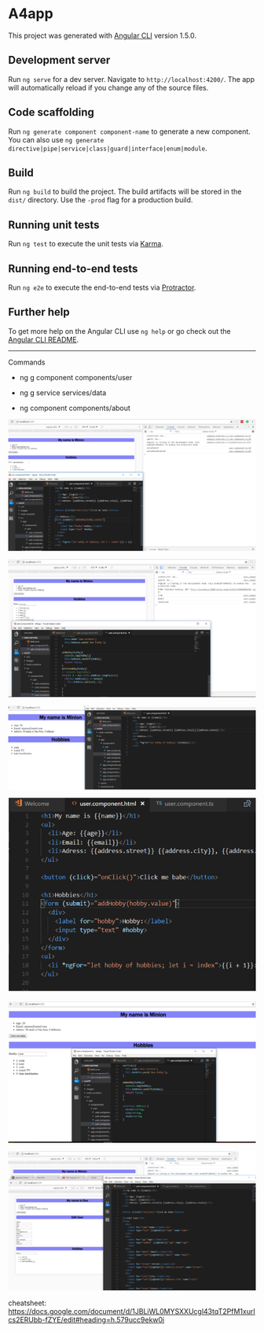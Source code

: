 # A4app

This project was generated with [Angular CLI](https://github.com/angular/angular-cli) version 1.5.0.

## Development server

Run `ng serve` for a dev server. Navigate to `http://localhost:4200/`. The app will automatically reload if you change any of the source files.

## Code scaffolding

Run `ng generate component component-name` to generate a new component. You can also use `ng generate directive|pipe|service|class|guard|interface|enum|module`.

## Build

Run `ng build` to build the project. The build artifacts will be stored in the `dist/` directory. Use the `-prod` flag for a production build.

## Running unit tests

Run `ng test` to execute the unit tests via [Karma](https://karma-runner.github.io).

## Running end-to-end tests

Run `ng e2e` to execute the end-to-end tests via [Protractor](http://www.protractortest.org/).

## Further help

To get more help on the Angular CLI use `ng help` or go check out the [Angular CLI README](https://github.com/angular/angular-cli/blob/master/README.md).


**************************************************
Commands
* ng g component components/user

* ng g service services/data

* ng component components/about

![alt-text](images/click.png)

![alt-text](images/delete.png)

![alt-text](images/output1.png)

![alt-text](images/output2.png)

![alt-text](images/typing.png)

![alt-text](images/typing2.png)

cheatsheet: https://docs.google.com/document/d/1JBLiWL0MYSXXUcgl43tqT2PfM1xurIcs2ERUbb-fZYE/edit#heading=h.579ucc9ekw0i

